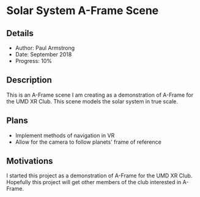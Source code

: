 # Solar System A-Frame Scene

## Details

* Author: Paul Armstrong
* Date: September 2018
* Progress: 10%

## Description

This is an A-Frame scene I am creating as a demonstration of A-Frame for the UMD XR Club. This scene models the solar system in true scale.

## Plans

* Implement methods of navigation in VR
* Allow for the camera to follow planets' frame of reference

## Motivations

I started this project as a demonstration of A-Frame for the UMD XR Club. Hopefully this project will get other members of the club interested in A-Frame.
